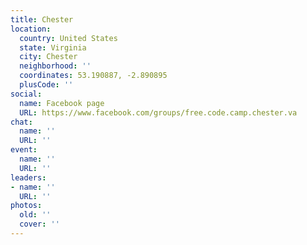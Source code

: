 ```yaml
---
title: Chester
location:
  country: United States
  state: Virginia
  city: Chester
  neighborhood: ''
  coordinates: 53.190887, -2.890895
  plusCode: ''
social:
  name: Facebook page
  URL: https://www.facebook.com/groups/free.code.camp.chester.va
chat:
  name: ''
  URL: ''
event:
  name: ''
  URL: ''
leaders:
- name: ''
  URL: ''
photos:
  old: ''
  cover: ''
---
```

